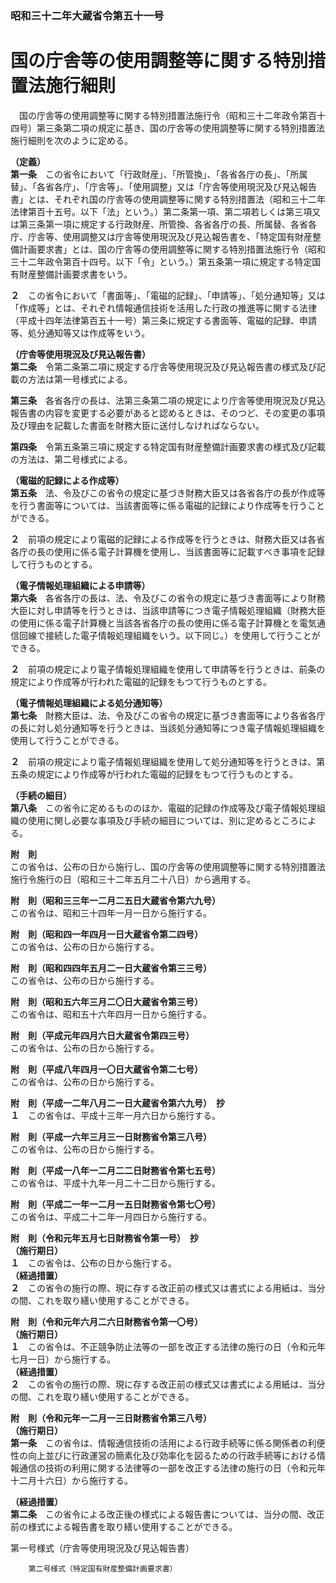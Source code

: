### 昭和三十二年大蔵省令第五十一号  
# 国の庁舎等の使用調整等に関する特別措置法施行細則  
　国の庁舎等の使用調整等に関する特別措置法施行令（昭和三十二年政令第百十四号）第三条第二項の規定に基き、国の庁舎等の使用調整等に関する特別措置法施行細則を次のように定める。  
  
**（定義）**  
**第一条**　この省令において「行政財産」、「所管換」、「各省各庁の長」、「所属替」、「各省各庁」、「庁舎等」、「使用調整」又は「庁舎等使用現況及び見込報告書」とは、それぞれ国の庁舎等の使用調整等に関する特別措置法（昭和三十二年法律第百十五号。以下「法」という。）第二条第一項、第二項若しくは第三項又は第三条第一項に規定する行政財産、所管換、各省各庁の長、所属替、各省各庁、庁舎等、使用調整又は庁舎等使用現況及び見込報告書を、「特定国有財産整備計画要求書」とは、国の庁舎等の使用調整等に関する特別措置法施行令（昭和三十二年政令第百十四号。以下「令」という。）第五条第一項に規定する特定国有財産整備計画要求書をいう。  
  
**２**　この省令において「書面等」、「電磁的記録」、「申請等」、「処分通知等」又は「作成等」とは、それぞれ情報通信技術を活用した行政の推進等に関する法律（平成十四年法律第百五十一号）第三条に規定する書面等、電磁的記録、申請等、処分通知等又は作成等をいう。  
  
**（庁舎等使用現況及び見込報告書）**  
**第二条**　令第二条第二項に規定する庁舎等使用現況及び見込報告書の様式及び記載の方法は第一号様式による。  
  
**第三条**　各省各庁の長は、法第三条第二項の規定により庁舎等使用現況及び見込報告書の内容を変更する必要があると認めるときは、そのつど、その変更の事項及び理由を記載した書面を財務大臣に送付しなければならない。  
  
**第四条**　令第五条第三項に規定する特定国有財産整備計画要求書の様式及び記載の方法は、第二号様式による。  
  
**（電磁的記録による作成等）**  
**第五条**　法、令及びこの省令の規定に基づき財務大臣又は各省各庁の長が作成等を行う書面等については、当該書面等に係る電磁的記録により作成等を行うことができる。  
  
**２**　前項の規定により電磁的記録による作成等を行うときは、財務大臣又は各省各庁の長の使用に係る電子計算機を使用し、当該書面等に記載すべき事項を記録して行うものとする。  
  
**（電子情報処理組織による申請等）**  
**第六条**　各省各庁の長は、法、令及びこの省令の規定に基づき書面等により財務大臣に対し申請等を行うときは、当該申請等につき電子情報処理組織（財務大臣の使用に係る電子計算機と当該各省各庁の長の使用に係る電子計算機とを電気通信回線で接続した電子情報処理組織をいう。以下同じ。）を使用して行うことができる。  
  
**２**　前項の規定により電子情報処理組織を使用して申請等を行うときは、前条の規定により作成等が行われた電磁的記録をもつて行うものとする。  
  
**（電子情報処理組織による処分通知等）**  
**第七条**　財務大臣は、法、令及びこの省令の規定に基づき書面等により各省各庁の長に対し処分通知等を行うときは、当該処分通知等につき電子情報処理組織を使用して行うことができる。  
  
**２**　前項の規定により電子情報処理組織を使用して処分通知等を行うときは、第五条の規定により作成等が行われた電磁的記録をもつて行うものとする。  
  
**（手続の細目）**  
**第八条**　この省令に定めるもののほか、電磁的記録の作成等及び電子情報処理組織の使用に関し必要な事項及び手続の細目については、別に定めるところによる。  
  
**附　則**  
この省令は、公布の日から施行し、国の庁舎等の使用調整等に関する特別措置法施行令施行の日（昭和三十二年五月二十八日）から適用する。  
  
**附　則（昭和三三年一二月二五日大蔵省令第六九号）**  
この省令は、昭和三十四年一月一日から施行する。  
  
**附　則（昭和四一年四月一日大蔵省令第二四号）**  
この省令は、公布の日から施行する。  
  
**附　則（昭和四四年五月二一日大蔵省令第三三号）**  
この省令は、公布の日から施行する。  
  
**附　則（昭和五六年三月二〇日大蔵省令第三号）**  
この省令は、昭和五十六年四月一日から施行する。  
  
**附　則（平成元年四月六日大蔵省令第四三号）**  
この省令は、公布の日から施行する。  
  
**附　則（平成八年四月一〇日大蔵省令第二七号）**  
この省令は、公布の日から施行する。  
  
**附　則（平成一二年八月二一日大蔵省令第六九号）　抄**  
**１**　この省令は、平成十三年一月六日から施行する。  
  
**附　則（平成一六年三月三一日財務省令第三八号）**  
この省令は、公布の日から施行する。  
  
**附　則（平成一八年一二月二二日財務省令第七五号）**  
この省令は、平成十九年一月二十二日から施行する。  
  
**附　則（平成二一年一二月一五日財務省令第七〇号）**  
この省令は、平成二十二年一月四日から施行する。  
  
**附　則（令和元年五月七日財務省令第一号）　抄**  
**（施行期日）**  
**１**　この省令は、公布の日から施行する。  
**（経過措置）**  
**２**　この省令の施行の際、現に存する改正前の様式又は書式による用紙は、当分の間、これを取り繕い使用することができる。  
  
**附　則（令和元年六月二六日財務省令第一〇号）**  
**（施行期日）**  
**１**　この省令は、不正競争防止法等の一部を改正する法律の施行の日（令和元年七月一日）から施行する。  
**（経過措置）**  
**２**　この省令の施行の際、現に存する改正前の様式又は書式による用紙は、当分の間、これを取り繕い使用することができる。  
  
**附　則（令和元年一二月一三日財務省令第三八号）**  
**（施行期日）**  
**第一条**　この省令は、情報通信技術の活用による行政手続等に係る関係者の利便性の向上並びに行政運営の簡素化及び効率化を図るための行政手続等における情報通信の技術の利用に関する法律等の一部を改正する法律の施行の日（令和元年十二月十六日）から施行する。  
  
**（経過措置）**  
**第二条**　この省令による改正後の様式による報告書については、当分の間、改正前の様式による報告書を取り繕い使用することができる。  
  
第一号様式（庁舎等使用現況及び見込報告書）
          
        第二号様式（特定国有財産整備計画要求書）
          
        